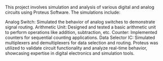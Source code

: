 This project involves simulation and analysis of various digital and analog circuits using Proteus Software. The simulations include:

Analog Switch: Simulated the behavior of analog switches to demonstrate signal routing.
Arithmetic Unit: Designed and tested a basic arithmetic unit to perform operations like addition, subtraction, etc.
Counter: Implemented counters for sequential counting applications.
Data Selector IC: Simulated multiplexers and demultiplexers for data selection and routing.
Proteus was utilized to validate circuit functionality and analyze real-time behavior, showcasing expertise in digital electronics and simulation tools.
